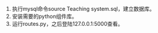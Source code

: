 1. 执行mysql命令source Teaching system.sql，建立数据库。
2. 安装需要的python组件库。
3. 运行routes.py，之后登陆127.0.0.1:5000查看。